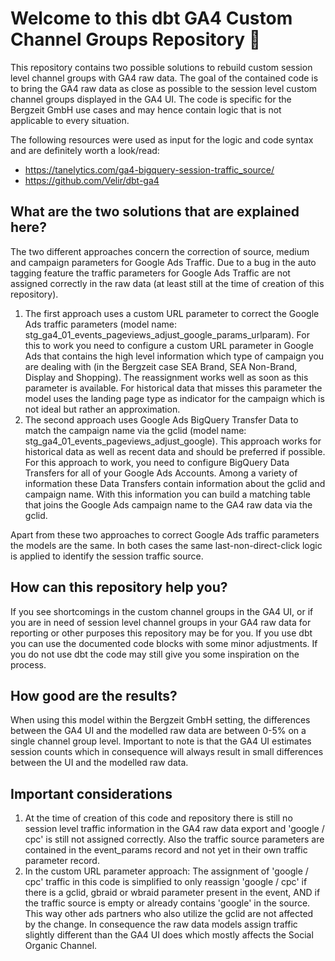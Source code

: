 # Welcome to this dbt GA4 Custom Channel Groups Repository :wave:

This repository contains two possible solutions to rebuild custom session level channel groups with GA4 raw data.
The goal of the contained code is to bring the GA4 raw data as close as possible to the session level custom channel groups displayed in the GA4 UI.
The code is specific for the Bergzeit GmbH use cases and may hence contain logic that is not applicable to every situation.

The following resources were used as input for the logic and code syntax and are definitely worth a look/read:
- https://tanelytics.com/ga4-bigquery-session-traffic_source/
- https://github.com/Velir/dbt-ga4

## What are the two solutions that are explained here?
The two different approaches concern the correction of source, medium and campaign parameters for Google Ads Traffic. Due to a bug in the auto tagging feature the traffic parameters for Google Ads Traffic are not assigned correctly in the raw data (at least still at the time of creation of this repository).
1. The first approach uses a custom URL parameter to correct the Google Ads traffic parameters (model name: stg_ga4_01_events_pageviews_adjust_google_params_urlparam).
For this to work you need to configure a custom URL parameter in Google Ads that contains the high level information which type of campaign you are dealing with (in the Bergzeit case SEA Brand, SEA Non-Brand, Display and Shopping). The reassignment works well as soon as this parameter is available. For historical data that misses this parameter the model uses the landing page type as indicator for the campaign which is not ideal but rather an approximation.
2. The second approach uses Google Ads BigQuery Transfer Data to match the campaign name via the gclid (model name: stg_ga4_01_events_pageviews_adjust_google).
This approach works for historical data as well as recent data and should be preferred if possible. For this approach to work, you need to configure BigQuery Data Transfers for all of your Google Ads Accounts. Among a variety of information these Data Transfers contain information about the gclid and campaign name. With this information you can build a matching table that joins the Google Ads campaign name to the GA4 raw data via the gclid.

Apart from these two approaches to correct Google Ads traffic parameters the models are the same. In both cases the same last-non-direct-click logic is applied to identify the session traffic source.

## How can this repository help you?
If you see shortcomings in the custom channel groups in the GA4 UI, or if you are in need of session level channel groups in your GA4 raw data for reporting or other purposes this repository may be for you.
If you use dbt you can use the documented code blocks with some minor adjustments. If you do not use dbt the code may still give you some inspiration on the process.

## How good are the results?
When using this model within the Bergzeit GmbH setting, the differences between the GA4 UI and the modelled raw data are between 0-5% on a single channel group level. Important to note is that the GA4 UI estimates session counts which in consequence will always result in small differences between the UI and the modelled raw data.

## Important considerations
1. At the time of creation of this code and repository there is still no session level traffic information in the GA4 raw data export and 'google / cpc' is still not assigned correctly. Also the traffic source parameters are contained in the event_params record and not yet in their own traffic parameter record.
2. In the custom URL parameter approach: The assignment of 'google / cpc' traffic in this code is simplified to only reassign 'google / cpc' if there is a gclid, gbraid or wbraid parameter present in the event, AND if the traffic source is empty or already contains 'google' in the source. This way other ads partners who also utilize the gclid are not affected by the change. In consequence the raw data models assign traffic slightly different than the GA4 UI does which mostly affects the Social Organic Channel.
